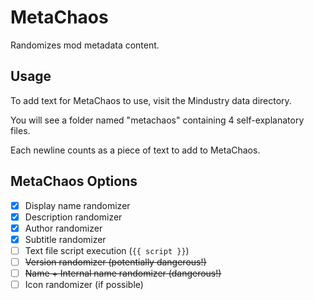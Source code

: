 # MetaChaos

Randomizes mod metadata content.


## Usage

To add text for MetaChaos to use, visit the Mindustry data directory.

You will see a folder named "metachaos" containing 4 self-explanatory files.

Each newline counts as a piece of text to add to MetaChaos.


## MetaChaos Options
- [X] Display name randomizer
- [X] Description randomizer
- [X] Author randomizer
- [X] Subtitle randomizer
- [ ] Text file script execution (`{{ script }}`)
- [ ] ~~Version randomizer (potentially dangerous!)~~
- [ ] ~~Name + Internal name randomizer (dangerous!)~~
- [ ] Icon randomizer (if possible)
